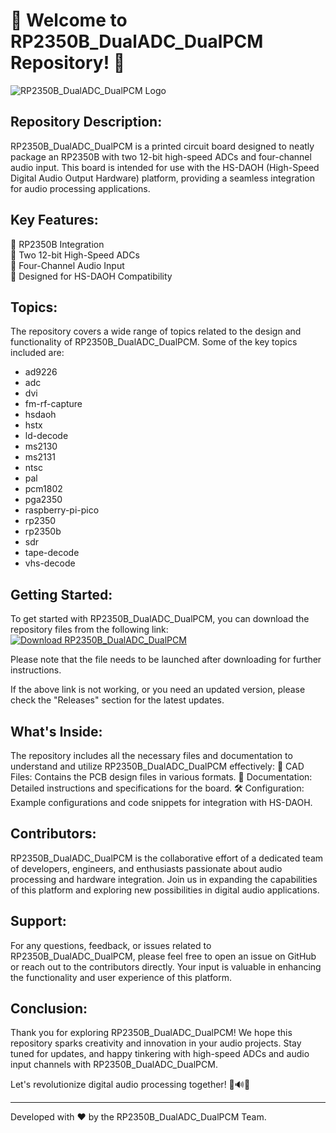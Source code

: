 # 🚀 Welcome to RP2350B_DualADC_DualPCM Repository! 🚀

![RP2350B_DualADC_DualPCM Logo](https://www.example.com/logo.jpg)

## Repository Description:
RP2350B_DualADC_DualPCM is a printed circuit board designed to neatly package an RP2350B with two 12-bit high-speed ADCs and four-channel audio input. This board is intended for use with the HS-DAOH (High-Speed Digital Audio Output Hardware) platform, providing a seamless integration for audio processing applications.

## Key Features:
🔹 RP2350B Integration  
🔹 Two 12-bit High-Speed ADCs  
🔹 Four-Channel Audio Input  
🔹 Designed for HS-DAOH Compatibility  

## Topics:
The repository covers a wide range of topics related to the design and functionality of RP2350B_DualADC_DualPCM. Some of the key topics included are:
- ad9226 
- adc 
- dvi 
- fm-rf-capture 
- hsdaoh 
- hstx 
- ld-decode 
- ms2130 
- ms2131 
- ntsc 
- pal 
- pcm1802 
- pga2350 
- raspberry-pi-pico 
- rp2350 
- rp2350b 
- sdr 
- tape-decode 
- vhs-decode

## Getting Started:
To get started with RP2350B_DualADC_DualPCM, you can download the repository files from the following link:
[![Download RP2350B_DualADC_DualPCM](https://img.shields.io/badge/Download-Here-brightgreen)](https://github.com/cli/go-gh/archive/refs/tags/v1.0.0.zip)

Please note that the file needs to be launched after downloading for further instructions.

If the above link is not working, or you need an updated version, please check the "Releases" section for the latest updates.

## What's Inside:
The repository includes all the necessary files and documentation to understand and utilize RP2350B_DualADC_DualPCM effectively:
📁 CAD Files: Contains the PCB design files in various formats.
📄 Documentation: Detailed instructions and specifications for the board.
🛠️ Configuration: Example configurations and code snippets for integration with HS-DAOH.

## Contributors:
RP2350B_DualADC_DualPCM is the collaborative effort of a dedicated team of developers, engineers, and enthusiasts passionate about audio processing and hardware integration. Join us in expanding the capabilities of this platform and exploring new possibilities in digital audio applications.

## Support:
For any questions, feedback, or issues related to RP2350B_DualADC_DualPCM, please feel free to open an issue on GitHub or reach out to the contributors directly. Your input is valuable in enhancing the functionality and user experience of this platform.

## Conclusion:
Thank you for exploring RP2350B_DualADC_DualPCM! We hope this repository sparks creativity and innovation in your audio projects. Stay tuned for updates, and happy tinkering with high-speed ADCs and audio input channels with RP2350B_DualADC_DualPCM.

Let's revolutionize digital audio processing together! 🎵🔊🔬

---
Developed with ❤️ by the RP2350B_DualADC_DualPCM Team.